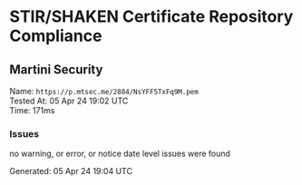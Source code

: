 # STIR/SHAKEN Certificate Repository Compliance

## Martini Security

Name: `https://p.mtsec.me/2884/NsYFF5TxFq9M.pem`\
Tested At: 05 Apr 24 19:02 UTC\
Time: 171ms

### Issues

no warning, or error, or notice date level issues were found

Generated: 05 Apr 24 19:04 UTC